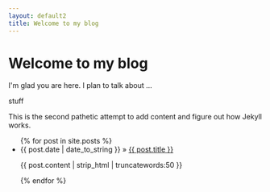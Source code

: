 ```yaml
---
layout: default2
title: Welcome to my blog
---
```


<!-- Begin code @ index2.md -->

# Welcome to my blog

I'm glad you are here. I plan to talk about ...

stuff

This is the second pathetic attempt to add content and figure out how Jekyll
works.

<ul>
{% for post in site.posts %}
    <li><span>{{ post.date | date_to_string }}</span> » <a href="{{ post.url | relative_url }}" title="{{ post.title }}">{{ post.title }}</a></li>
    <p>{{ post.content | strip_html | truncatewords:50 }}</p>
{% endfor %}
</ul>

<!-- End code @ index2.md -->
